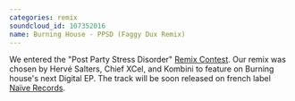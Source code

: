 ```yaml
---
categories: remix
soundcloud_id: 107352016
name: Burning House - PPSD (Faggy Dux Remix)
---
```


We entered the "Post Party Stress Disorder" <a href="https://soundcloud.com/groups/remix-contest-ppsd">Remix Contest</a>. Our remix was chosen by Hervé Salters, Chief XCel, and Kombini to feature on Burning house's next Digital EP. The track will be soon released on french label <a href="http://www.naive.fr/">Naïve Records</a>.